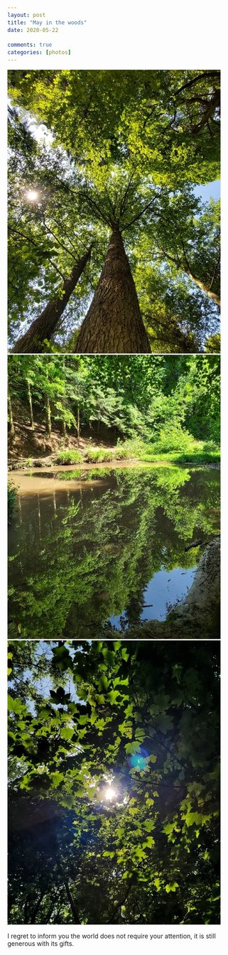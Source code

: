 ```yaml
---
layout: post
title: "May in the woods"
date: 2020-05-22
  
comments: true  
categories: [photos]
---
```

<img src="/assets/images/articles/trees1.jpeg" alt="Trees 1" class="responsive"><br>
<img src="/assets/images/articles/trees2.jpeg" alt="Trees 2" class="responsive"><br>
<img src="/assets/images/articles/trees3.jpeg" alt="Trees 3" class="responsive"><br>

I regret to inform you the world does not require your attention, it is still generous with its gifts.
